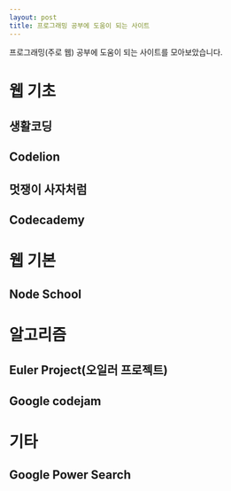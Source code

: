 ```yaml
---
layout: post
title: 프로그래밍 공부에 도움이 되는 사이트
---
```


프로그래밍(주로 웹) 공부에 도움이 되는 사이트를 모아보았습니다.

# 웹 기초 #

## 생활코딩 ##

## Codelion ##

## 멋쟁이 사자처럼 ##

## Codecademy ##


# 웹 기본 #

## Node School ##


# 알고리즘 #

## Euler Project(오일러 프로젝트) ##

## Google codejam


# 기타 #

## Google Power Search ##


